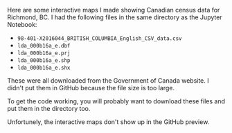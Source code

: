 Here are some interactive maps I made showing Canadian census data for Richmond, BC. I had the following files in the same directory as the Jupyter Notebook:

* `98-401-X2016044_BRITISH_COLUMBIA_English_CSV_data.csv`
* `lda_000b16a_e.dbf`
* `lda_000b16a_e.prj`
* `lda_000b16a_e.shp`
* `lda_000b16a_e.shx`

These were all downloaded from the Government of Canada website. I didn't put them in GitHub because the file size is too large.

To get the code working, you will probably want to download these files and put them in the directory too.

Unfortunely, the interactive maps don't show up in the GitHub preview.
